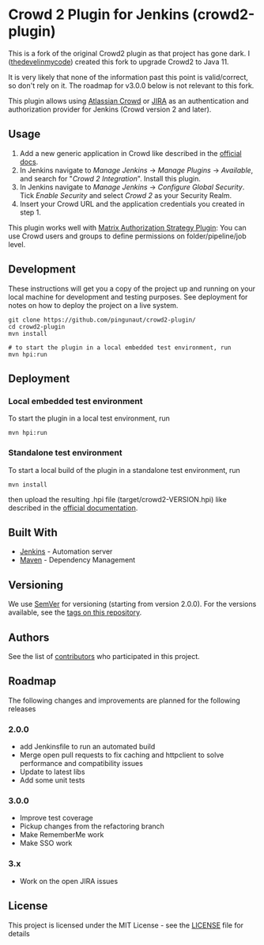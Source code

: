# Crowd 2 Plugin for Jenkins (crowd2-plugin)

This is a fork of the original Crowd2 plugin as that project has gone dark. I ([thedevelinmycode](https://github.com/thedevelinmycode)) created this fork to upgrade Crowd2 to Java 11.

It is very likely that none of the information past this point is valid/correct, so don't rely on it. The roadmap for v3.0.0 below is not relevant to this fork.

This plugin allows using [Atlassian Crowd](https://www.atlassian.com/software/crowd) or [JIRA](https://www.atlassian.com/software/jira) as an authentication and authorization provider for Jenkins (Crowd version 2 and later). 

<!--[![Build Status](https://ci.jenkins.io/buildStatus/icon?job=Plugins/crowd2-plugin/master)](https://ci.jenkins.io/job/Plugins/job/crowd2-plugin/job/master/)
[![Coverage](https://sonarcloud.io/api/project_badges/measure?project=jenkins-crowd2-plugin&metric=coverage)](https://sonarcloud.io/dashboard?id=jenkins-crowd2-plugin)
[![Security Rating](https://sonarcloud.io/api/project_badges/measure?project=jenkins-crowd2-plugin&metric=security_rating)](https://sonarcloud.io/dashboard?id=jenkins-crowd2-plugin)

[![Quality Gate](https://sonarcloud.io/api/project_badges/quality_gate?project=jenkins-crowd2-plugin)](https://sonarcloud.io/dashboard?id=jenkins-crowd2-plugin)-->

## Usage

1. Add a new generic application in Crowd like described in the [official docs](https://confluence.atlassian.com/crowd/adding-an-application-18579591.html#AddinganApplication-UsingCrowd's'AddApplication'Wizard).
2. In Jenkins navigate to *Manage Jenkins* -> *Manage Plugins* -> *Available*, and search for "*Crowd 2 Integration*". Install this plugin.
3. In Jenkins navigate to *Manage Jenkins* -> *Configure Global Security*. Tick *Enable Security* and select *Crowd 2* as your Security Realm.
4. Insert your Crowd URL and the application credentials you created in step 1.

This plugin works well with [Matrix Authorization Strategy Plugin](https://plugins.jenkins.io/matrix-auth):
You can use Crowd users and groups to define permissions on folder/pipeline/job level.

## Development

These instructions will get you a copy of the project up and running on your local machine for development and testing purposes. See deployment for notes on how to deploy the project on a live system.

```
git clone https://github.com/pingunaut/crowd2-plugin/
cd crowd2-plugin
mvn install

# to start the plugin in a local embedded test environment, run
mvn hpi:run
```

## Deployment

### Local embedded test environment

To start the plugin in a local test environment, run
```
mvn hpi:run
```

### Standalone test environment

To start a local build of the plugin in a standalone test environment, run
```
mvn install
```
then upload the resulting .hpi file (target/crowd2-VERSION.hpi) like described in the [official documentation](https://jenkins.io/doc/book/managing/plugins/#advanced-installation).

## Built With

* [Jenkins](https://jenkins.io/) - Automation server
* [Maven](https://maven.apache.org/) - Dependency Management

## Versioning

We use [SemVer](http://semver.org/) for versioning (starting from version 2.0.0). For the versions available, see the [tags on this repository](https://github.com/pingunaut/crowd2-plugin/tags). 

## Authors

See the list of [contributors](https://github.com/jenkinsci/crowd2-plugin/contributors) who participated in this project.

## Roadmap

The following changes and improvements are planned for the following releases

### 2.0.0

* add Jenkinsfile to run an automated build
* Merge open pull requests to fix caching and httpclient to solve performance and compatibility issues
* Update to latest libs
* Add some unit tests

### 3.0.0

* Improve test coverage
* Pickup changes from the refactoring branch
* Make RememberMe work
* Make SSO work

### 3.x

* Work on the open JIRA issues
 
## License

This project is licensed under the MIT License - see the [LICENSE](LICENSE) file for details
